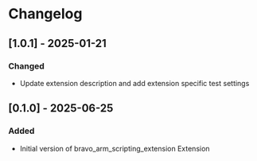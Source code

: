 # Changelog

## [1.0.1] - 2025-01-21
### Changed
- Update extension description and add extension specific test settings


## [0.1.0] - 2025-06-25

### Added

- Initial version of bravo_arm_scripting_extension Extension
